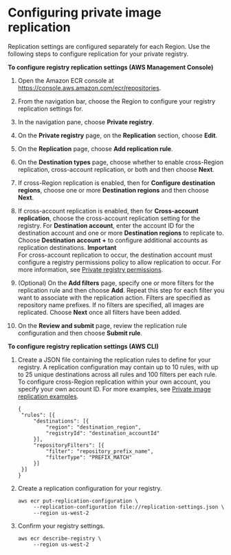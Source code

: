 # Configuring private image replication<a name="registry-settings-configure"></a>

Replication settings are configured separately for each Region\. Use the following steps to configure replication for your private registry\.

**To configure registry replication settings \(AWS Management Console\)**

1. Open the Amazon ECR console at [https://console\.aws\.amazon\.com/ecr/repositories](https://console.aws.amazon.com/ecr/repositories)\.

1. From the navigation bar, choose the Region to configure your registry replication settings for\.

1. In the navigation pane, choose **Private registry**\.

1. On the **Private registry** page, on the **Replication** section, choose **Edit**\.

1. On the **Replication** page, choose **Add replication rule**\.

1. On the **Destination types** page, choose whether to enable cross\-Region replication, cross\-account replication, or both and then choose **Next**\.

1. If cross\-Region replication is enabled, then for **Configure destination regions**, choose one or more **Destination regions** and then choose **Next**\.

1. If cross\-account replication is enabled, then for **Cross\-account replication**, choose the cross\-account replication setting for the registry\. For **Destination account**, enter the account ID for the destination account and one or more **Destination regions** to replicate to\. Choose **Destination account \+** to configure additional accounts as replication destinations\.
**Important**  
For cross\-account replication to occur, the destination account must configure a registry permissions policy to allow replication to occur\. For more information, see [Private registry permissions](registry-permissions.md)\.

1. \(Optional\) On the **Add filters** page, specify one or more filters for the replication rule and then choose **Add**\. Repeat this step for each filter you want to associate with the replication action\. Filters are specified as repository name prefixes\. If no filters are specified, all images are replicated\. Choose **Next** once all filters have been added\.

1. On the **Review and submit** page, review the replication rule configuration and then choose **Submit rule**\.

**To configure registry replication settings \(AWS CLI\)**

1. Create a JSON file containing the replication rules to define for your registry\. A replication configuration may contain up to 10 rules, with up to 25 unique destinations across all rules and 100 filters per each rule\. To configure cross\-Region replication within your own account, you specify your own account ID\. For more examples, see [Private image replication examples](registry-settings-examples.md)\.

   ```
   {
   	"rules": [{
   		"destinations": [{
   			"region": "destination_region",
   			"registryId": "destination_accountId"
   		}],
   		"repositoryFilters": [{
   			"filter": "repository_prefix_name",
   			"filterType": "PREFIX_MATCH"
   		}]
   	}]
   }
   ```

1. Create a replication configuration for your registry\.

   ```
   aws ecr put-replication-configuration \
        --replication-configuration file://replication-settings.json \
        --region us-west-2
   ```

1. Confirm your registry settings\.

   ```
   aws ecr describe-registry \
        --region us-west-2
   ```